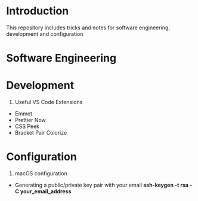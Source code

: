 # Introduction

This repository includes tricks and notes for software engineering, development and configuration

# Software Engineering

# Development

1. Useful VS Code Extensions

- Emmet
- Prettier Now
- CSS Peek
- Bracket Pair Colorize

# Configuration

1. macOS configuration

- Generating a public/private key pair with your email **ssh-keygen -t rsa -C your_email_address**
